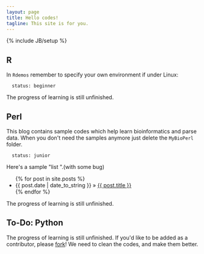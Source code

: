 ```yaml
---
layout: page
title: Hello codes!
tagline: This site is for you.
---
```

{% include JB/setup %}


## R

In `Rdemos` remember to specify your own environment if under Linux:
    
      status: beginner 

The progress of learning is still unfinished. 
 
## Perl 

This blog contains sample codes which help learn bioinformatics and parse data.
When you don't need the samples anymore just delete the `MyBioPerl` folder.

      status: junior 

Here's a sample "list ".(with some bug)

<ul class="posts">
  {% for post in site.posts %}
    <li><span>{{ post.date | date_to_string }}</span> &raquo; <a href="{{ BASE_PATH }}{{ post.url }}">{{ post.title }}</a></li>
  {% endfor %}
</ul>

The progress of learning is still unfinished. 

## To-Do: Python

The progress of learning is still unfinished. 
If you'd like to be added as a contributor, please [fork](http://github.com/YummyYang/MyBioPerl)!
We need to clean the codes, and make them better.


